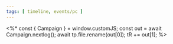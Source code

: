 ```yaml
---
tags: [ timeline, events/pc ]
---
```

<%* const { Campaign } = window.customJS;
const out = await Campaign.nextlog();
await tp.file.rename(out[0]);
tR += out[1];
%>